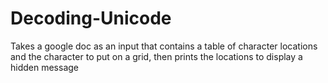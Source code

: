 # Decoding-Unicode
Takes a google doc as an input that contains a table of character locations and the character to put on a grid, then prints the locations to display a hidden message
